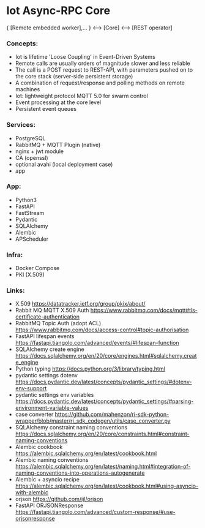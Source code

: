 # Iot Async-RPC Core

{ [Remote embedded worker],... } <--> [Core] <--> [REST operator]

### Concepts:

- Iot is lifetime 'Loose Coupling' in Event-Driven Systems
- Remote calls are usually orders of magnitude slower and less reliable
- The call is a POST request to REST-API, with parameters pushed on to the core stack (server-side persistent storage)
- A combination of request/response and polling methods on remote machines
- Iot: lightweight protocol MQTT 5.0 for swarm control
- Event processing at the core level
- Persistent event queues

### Services:

- PostgreSQL
- RabbitMQ + MQTT Plugin (native)
- nginx + jwt module
- CA (openssl)
- optional avahi (local deployment case)
- app

### App:

- Python3
- FastAPI
- FastStream
- Pydantic
- SQLAlchemy
- Alembic
- APScheduler

### Infra:

- Docker Compose
- PKI (X.509)

### Links:

- X.509 https://datatracker.ietf.org/group/pkix/about/
- Rabbit MQ MQTT X.509 Auth https://www.rabbitmq.com/docs/mqtt#tls-certificate-authentication
- RabbitMQ Topic Auth (adopt ACL) https://www.rabbitmq.com/docs/access-control#topic-authorisation
- FastAPI lifespan events https://fastapi.tiangolo.com/advanced/events/#lifespan-function
- SQLAlchemy create engine https://docs.sqlalchemy.org/en/20/core/engines.html#sqlalchemy.create_engine
- Python typing https://docs.python.org/3/library/typing.html
- pydantic settings dotenv https://docs.pydantic.dev/latest/concepts/pydantic_settings/#dotenv-env-support
- pydantic settings env variables https://docs.pydantic.dev/latest/concepts/pydantic_settings/#parsing-environment-variable-values
- case converter https://github.com/mahenzon/ri-sdk-python-wrapper/blob/master/ri_sdk_codegen/utils/case_converter.py
- SQLAlchemy constraint naming conventions https://docs.sqlalchemy.org/en/20/core/constraints.html#constraint-naming-conventions
- Alembic cookbook https://alembic.sqlalchemy.org/en/latest/cookbook.html
- Alembic naming conventions https://alembic.sqlalchemy.org/en/latest/naming.html#integration-of-naming-conventions-into-operations-autogenerate
- Alembic + asyncio recipe https://alembic.sqlalchemy.org/en/latest/cookbook.html#using-asyncio-with-alembic
- orjson https://github.com/ijl/orjson
- FastAPI ORJSONResponse https://fastapi.tiangolo.com/advanced/custom-response/#use-orjsonresponse
